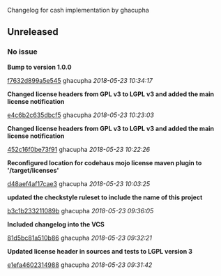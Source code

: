 
Changelog for cash implementation by ghacupha

## Unreleased
### No issue

**Bump to version 1.0.0**


[f7632d899a5e545](https://github.com/ghacupha/cash/commit/f7632d899a5e545) ghacupha *2018-05-23 10:34:17*

**Changed license headers from GPL v3 to LGPL v3 and added the main license notification**


[e4c6b2c635dbcf5](https://github.com/ghacupha/cash/commit/e4c6b2c635dbcf5) ghacupha *2018-05-23 10:23:03*

**Changed license headers from GPL v3 to LGPL v3 and added the main license notification**


[452c16f0be73f91](https://github.com/ghacupha/cash/commit/452c16f0be73f91) ghacupha *2018-05-23 10:22:26*

**Reconfigured location for codehaus mojo license maven plugin to '/target/licenses'**


[d48aef4af17cae3](https://github.com/ghacupha/cash/commit/d48aef4af17cae3) ghacupha *2018-05-23 10:03:25*

**updated the checkstyle ruleset to include the name of this project**


[b3c1b233211089b](https://github.com/ghacupha/cash/commit/b3c1b233211089b) ghacupha *2018-05-23 09:36:05*

**Included changelog into the VCS**


[81d5bc81a510b86](https://github.com/ghacupha/cash/commit/81d5bc81a510b86) ghacupha *2018-05-23 09:32:21*

**Updated license header in sources and tests to LGPL version 3**


[e1efa4602314988](https://github.com/ghacupha/cash/commit/e1efa4602314988) ghacupha *2018-05-23 09:31:42*



